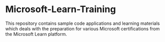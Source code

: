 # Microsoft-Learn-Training
This repository contains sample code applications and learning materials which deals with the preparation for various Microsoft certifications from the Microsoft Learn platform.
